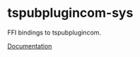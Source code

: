 # tspubplugincom-sys #
FFI bindings to tspubplugincom.

[Documentation](https://retep998.github.io/doc/tspubplugincom-sys/)

